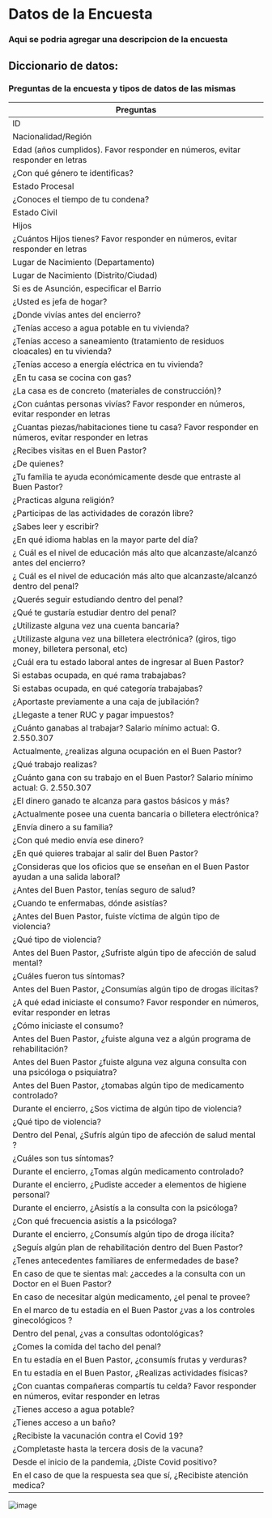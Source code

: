 # Datos de la Encuesta
### Aqui se podria agregar una descripcion de la encuesta



## Diccionario de datos:
### Preguntas de la encuesta y tipos de datos de las mismas 

| **Preguntas** |
| --- |
| ID |
| Nacionalidad/Región |
| Edad (años cumplidos). Favor responder en números, evitar responder en letras |
| ¿Con qué género te identificas? |
| Estado Procesal |
| ¿Conoces el tiempo de tu condena? |
| Estado Civil |
| Hijos |
| ¿Cuántos Hijos tienes? Favor responder en números, evitar responder en letras |
| Lugar de Nacimiento (Departamento) |
| Lugar de Nacimiento (Distrito/Ciudad) |
| Si es de Asunción, especificar el Barrio |
| ¿Usted es jefa de hogar? |
| ¿Donde vivías antes del encierro? |
| ¿Tenías acceso a agua potable en tu vivienda? |
| ¿Tenías acceso a saneamiento (tratamiento de residuos cloacales) en tu vivienda? |
| ¿Tenías acceso a energía eléctrica en tu vivienda? |
| ¿En tu casa se cocina con gas? |
| ¿La casa es de concreto (materiales de construcción)? |
| ¿Con cuántas personas vivías?  Favor responder en números, evitar responder en letras |
| ¿Cuantas piezas/habitaciones tiene tu casa?  Favor responder en números, evitar responder en letras |
| ¿Recibes visitas en el Buen Pastor? |
| ¿De quienes? |
| ¿Tu familia te ayuda económicamente desde que entraste al Buen Pastor? |
| ¿Practicas alguna religión? |
| ¿Participas de las actividades de corazón libre? |
| ¿Sabes leer y escribir? |
| ¿En qué idioma hablas en la mayor parte del día? |
| ¿ Cuál es el nivel de educación más alto que alcanzaste/alcanzó antes del encierro? |
| ¿ Cuál es el nivel de educación más alto que alcanzaste/alcanzó dentro del penal? |
| ¿Querés seguir estudiando dentro del penal? |
| ¿Qué te gustaría estudiar dentro del penal? |
| ¿Utilizaste alguna vez una cuenta bancaria? |
| ¿Utilizaste alguna vez una billetera electrónica? (giros,  tigo money, billetera personal, etc) |
| ¿Cuál era tu estado laboral antes de ingresar al Buen Pastor? |
| Si estabas ocupada, en qué rama trabajabas? |
| Si estabas ocupada, en qué categoría trabajabas? |
| ¿Aportaste previamente a una caja de jubilación? |
| ¿Llegaste a tener RUC y pagar impuestos? |
| ¿Cuánto ganabas al trabajar? Salario mínimo actual: G. 2.550.307 |
| Actualmente, ¿realizas alguna ocupación en el Buen Pastor? |
| ¿Qué trabajo realizas? |
| ¿Cuánto gana con su trabajo en el Buen Pastor? Salario mínimo actual: G. 2.550.307 |
| ¿El dinero ganado te alcanza para gastos básicos y más? |
| ¿Actualmente posee una cuenta bancaria o billetera electrónica? |
| ¿Envía dinero a su familia? |
| ¿Con qué medio envía ese dinero? |
| ¿En qué quieres trabajar al salir del Buen Pastor? |
| ¿Consideras que los oficios que se enseñan en el Buen Pastor ayudan a una salida laboral? |
| ¿Antes del Buen Pastor, tenías seguro de salud? |
| ¿Cuando te enfermabas, dónde asistías? |
| ¿Antes del Buen Pastor, fuiste víctima de algún tipo de violencia? |
| ¿Qué tipo de violencia? |
| Antes del Buen Pastor, ¿Sufriste algún tipo de afección de salud mental? |
| ¿Cuáles fueron tus síntomas? |
| Antes del Buen Pastor, ¿Consumías algún tipo de drogas ilícitas? |
| ¿A qué edad iniciaste el consumo? Favor responder en números, evitar responder en letras |
| ¿Cómo iniciaste el consumo? |
| Antes del Buen Pastor, ¿fuiste alguna vez a algún programa de rehabilitación? |
| Antes del Buen Pastor ¿fuiste alguna vez alguna consulta con una psicóloga o psiquiatra? |
| Antes del Buen Pastor, ¿tomabas algún tipo de medicamento controlado? |
| Durante el encierro, ¿Sos victima de algún tipo de violencia? |
| ¿Qué tipo de violencia? |
| Dentro del Penal, ¿Sufrís algún tipo de afección de salud mental  ? |
| ¿Cuáles son tus síntomas? |
| Durante el encierro, ¿Tomas algún medicamento controlado? |
| Durante el encierro, ¿Pudiste acceder a elementos de higiene personal? |
| Durante el encierro, ¿Asistís a la consulta con la psicóloga? |
| ¿Con qué frecuencia asistís a la psicóloga? |
| Durante el encierro, ¿Consumís algún tipo de droga ilícita?  |
| ¿Seguís algún plan de rehabilitación dentro del Buen Pastor? |
| ¿Tenes antecedentes familiares de enfermedades de base? |
| En caso de que te sientas mal: ¿accedes a la consulta con un Doctor en el Buen Pastor?  |
| En caso de necesitar algún medicamento, ¿el penal te provee? |
| En el marco de tu estadía en el Buen Pastor ¿vas a los controles ginecológicos ? |
| Dentro del penal, ¿vas a consultas odontológicas? |
| ¿Comes la comida del tacho del penal? |
| En tu estadía en el Buen Pastor, ¿consumís frutas y verduras? |
| En tu estadía en el Buen Pastor, ¿Realizas actividades físicas? |
| ¿Con cuantas compañeras compartís tu celda?  Favor responder en números, evitar responder en letras |
| ¿Tienes acceso a agua potable? |
| ¿Tienes acceso a un baño? |
| ¿Recibiste la vacunación contra el Covid 19? |
| ¿Completaste hasta la tercera dosis de la vacuna? |
| Desde el inicio de la pandemia, ¿Diste Covid positivo? |
| En el caso de que la respuesta sea que sí, ¿Recibiste atención medica? |





    
 

![image](https://user-images.githubusercontent.com/130619220/232844333-fc6913d4-6c55-473e-8e6c-876f9f3c9bcd.png)

